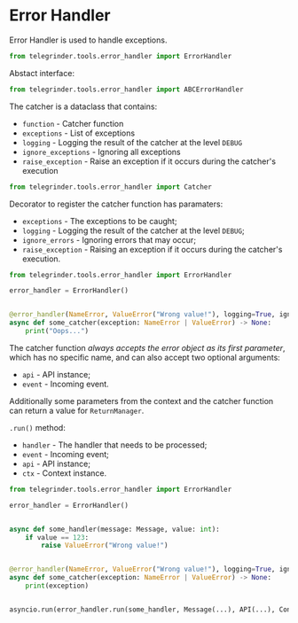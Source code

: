# Error Handler

Error Handler is used to handle exceptions.
```python
from telegrinder.tools.error_handler import ErrorHandler
```

Abstact interface:
```python
from telegrinder.tools.error_handler import ABCErrorHandler
```

The catcher is a dataclass that contains:
* `function` - Catcher function
* `exceptions` - List of exceptions
* `logging` - Logging the result of the catcher at the level `DEBUG`
* `ignore_exceptions` - Ignoring all exceptions
* `raise_exception` - Raise an exception if it occurs during the catcher's execution

```python
from telegrinder.tools.error_handler import Catcher
```

Decorator to register the catcher function has paramaters:
* `exceptions` - The exceptions to be caught;
* `logging` - Logging the result of the catcher at the level `DEBUG`;
* `ignore_errors` - Ignoring errors that may occur;
* `raise_exception` - Raising an exception if it occurs during the catcher's execution.

```python
from telegrinder.tools.error_handler import ErrorHandler

error_handler = ErrorHandler()


@error_handler(NameError, ValueError("Wrong value!"), logging=True, ignore_errors=True, raise_exception=False)
async def some_catcher(exception: NameError | ValueError) -> None:
    print("Oops...")
```

The catcher function *_always accepts the error object as its first parameter_*, which has no specific name, and can also accept two optional arguments:

* `api` - API instance;
* `event` - Incoming event.

Additionally some parameters from the context and the catcher function can return a value for `ReturnManager`.

`.run()` method:

* `handler` - The handler that needs to be processed;
* `event` - Incoming event;
* `api` - API instance;
* `ctx` - Context instance.

```python
from telegrinder.tools.error_handler import ErrorHandler

error_handler = ErrorHandler()


async def some_handler(message: Message, value: int):
    if value == 123:
        raise ValueError("Wrong value!")


@error_handler(NameError, ValueError("Wrong value!"), logging=True, ignore_errors=True, raise_exception=False)
async def some_catcher(exception: NameError | ValueError) -> None:
    print(exception)


asyncio.run(error_handler.run(some_handler, Message(...), API(...), Context(value=123))))
```

